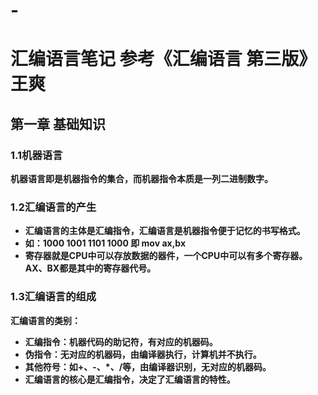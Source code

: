 # -
# **汇编语言笔记   参考《汇编语言 第三版》王爽**

## **第一章 基础知识**

### **1.1机器语言**

**机器语言即是机器指令的集合，而机器指令本质是一列二进制数字。**

### **1.2汇编语言的产生**

* **汇编语言的主体是汇编指令，汇编语言是机器指令便于记忆的书写格式。**
* **如：1000 1001 1101 1000 即 mov ax,bx**
* **寄存器就是CPU中可以存放数据的器件，一个CPU中可以有多个寄存器。AX、BX都是其中的寄存器代号。**

### **1.3汇编语言的组成**

**汇编语言的类别：**
- **汇编指令：机器代码的助记符，有对应的机器码。**
- **伪指令：无对应的机器码，由编译器执行，计算机并不执行。**
- **其他符号：如+、-、*、/等，由编译器识别，无对应的机器码。**
- **汇编语言的核心是汇编指令，决定了汇编语言的特性。**
